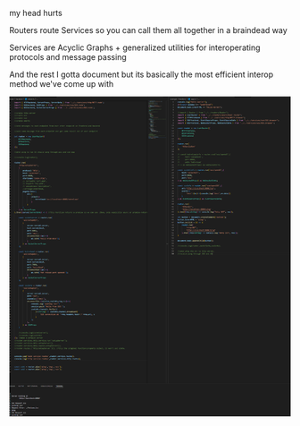 my head hurts


Routers route Services so you can call them all together in a braindead way

Services are Acyclic Graphs + generalized utilities for interoperating protocols and message passing

And the rest I gotta document but its basically the most efficient interop method we've come up with


![ex](example.png)